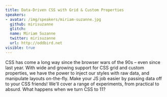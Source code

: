 ```yaml
---
title: Data-Driven CSS with Grid & Custom Properties
speakers:
- avatar: /img/speakers/miriam-suzanne.jpg
  github: mirisuzanne
  glitch:
  name: Miriam Suzanne
  twitter: mirisuzanne
  url: http://oddbird.net
visible: true
---
```


CSS has come a long way since the browser wars of the 90s – even since last year. With wide and growing support for CSS grid and custom properties, we have the power to inject our styles with raw data, and manipulate layouts on-the-fly. Make your JS job easier by passing data off to your CSS friends! We'll cover a range of experiments, from practical to absurd. What happens when we turn CSS to 11?
